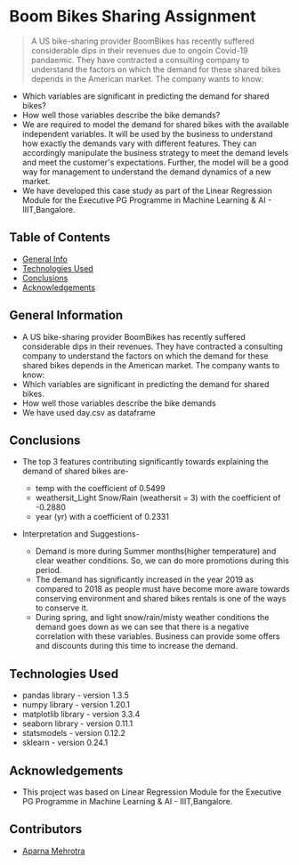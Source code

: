 # Boom Bikes Sharing Assignment
> A US bike-sharing provider BoomBikes has recently suffered considerable dips in their revenues due to ongoin Covid-19 pandaemic. They have contracted a consulting company to understand the factors on which the demand for these shared bikes depends in the American market. The company wants to know:

- Which variables are significant in predicting the demand for shared bikes?
- How well those variables describe the bike demands?
- We are required to model the demand for shared bikes with the available independent variables. It will be used by the business to understand how exactly the demands vary with different features. They can accordingly manipulate the business strategy to meet the demand levels and meet the customer's expectations. Further, the model will be a good way for management to understand the demand dynamics of a new market.
- We have developed this case study as part of the Linear Regression Module for the Executive PG Programme in Machine Learning & AI - IIIT,Bangalore.



## Table of Contents
* [General Info](#general-information)
* [Technologies Used](#technologies-used)
* [Conclusions](#conclusions)
* [Acknowledgements](#acknowledgements)

<!-- You can include any other section that is pertinent to your problem -->

## General Information
- A US bike-sharing provider BoomBikes has recently suffered considerable dips in their revenues. They have contracted a consulting company to understand the factors on which the demand for these shared bikes depends in the American market. The company wants to know:
- Which variables are significant in predicting the demand for shared bikes.
- How well those variables describe the bike demands
- We have used day.csv as dataframe

<!-- You don't have to answer all the questions - just the ones relevant to your project. -->

## Conclusions
- The top 3 features contributing significantly towards explaining the demand of shared bikes are-

	- temp with the coefficient of 0.5499
	- weathersit_Light Snow/Rain (weathersit = 3) with the coefficient of -0.2880
	- year (yr) with a coefficient of 0.2331
- Interpretation and Suggestions-
	- Demand is more during Summer months(higher temperature) and clear weather conditions. So, we can do more promotions during this period.
	- The demand has significantly increased in the year 2019 as compared to 2018 as people must have become more aware towards conserving environment and shared bikes rentals is one of the ways to conserve it.
	- During spring, and light snow/rain/misty weather conditions the demand goes down as we can see that there is a negative correlation with these variables. Business can provide some offers and discounts during this time to increase the demand.


<!-- You don't have to answer all the questions - just the ones relevant to your project. -->


## Technologies Used
- pandas library - version 1.3.5
- numpy library - version 1.20.1
- matplotlib library - version 3.3.4
- seaborn library - version 0.11.1
- statsmodels - version 0.12.2
- sklearn - version 0.24.1

<!-- As the libraries versions keep on changing, it is recommended to mention the version of library used in this project -->

## Acknowledgements
- This project was based on Linear Regression Module for the Executive PG Programme in Machine Learning & AI - IIIT,Bangalore.


## Contributors
- <a href="https://github.com/AparnaMehrotra/">Aparna Mehrotra</a>


<!-- Optional -->
<!-- ## License -->
<!-- This project is open source and available under the [... License](). -->

<!-- You don't have to include all sections - just the one's relevant to your project -->
